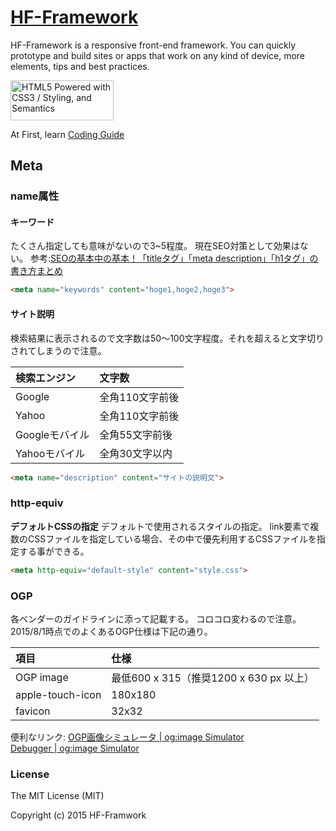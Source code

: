 # [HF-Framework](https://github.com/hanuman6/HF-Framework)
HF-Framework is a responsive front-end framework. You can quickly prototype and build sites or apps that work on any kind of device, more elements, tips and best practices.

<a href="http://www.w3.org/html/logo/">
<img src="http://www.w3.org/html/logo/badge/html5-badge-h-css3-semantics.png" width="165" height="64" alt="HTML5 Powered with CSS3 / Styling, and Semantics" title="HTML5 Powered with CSS3 / Styling, and Semantics">
</a>

At First, learn [Coding Guide](https://github.com/hanuman6/HF-Framework#coding-guide)

## Meta

### name属性
#### キーワード
たくさん指定しても意味がないので3~5程度。
現在SEO対策として効果はない。
参考:[SEOの基本中の基本！「titleタグ」「meta description」「h1タグ」の書き方まとめ](http://liginc.co.jp/web/seo/127545)
```html
<meta name="keywords" content="hoge1,hoge2,hoge3">
```

#### サイト説明
検索結果に表示されるので文字数は50～100文字程度。それを超えると文字切りされてしまうので注意。

| 検索エンジン | 文字数 |
|:-----|:-----|
| Google | 全角110文字前後 |
| Yahoo | 全角110文字前後 |
| Googleモバイル | 全角55文字前後 |
| Yahooモバイル |全角30文字以内 |

```html
<meta name="description" content="サイトの説明文">
```
### http-equiv
**デフォルトCSSの指定**
デフォルトで使用されるスタイルの指定。
link要素で複数のCSSファイルを指定している場合、その中で優先利用するCSSファイルを指定する事ができる。
```html
<meta http-equiv="default-style" content="style.css">
```
### OGP
各ベンダーのガイドラインに添って記載する。
コロコロ変わるので注意。
2015/8/1時点でのよくあるOGP仕様は下記の通り。

| 項目 | 仕様 |
|:-----|:----- |
| OGP image | 最低600 x 315（推奨1200 x 630 px 以上） |
| apple-touch-icon | 180x180 |
| favicon | 32x32 |

便利なリンク:
[OGP画像シミュレータ | og:image Simulator](http://ogimage.tsmallfield.com/)  
[Debugger | og:image Simulator](https://developers.facebook.com/tools/debug/)

### License

The MIT License (MIT)

Copyright (c) 2015 HF-Framwork
